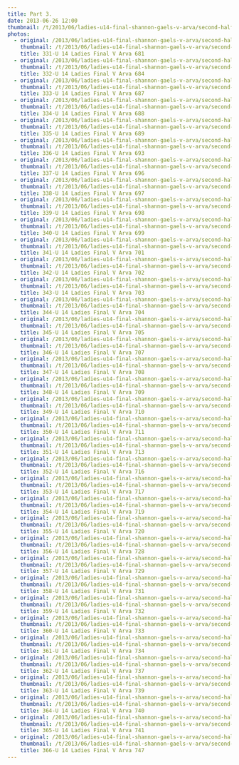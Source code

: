 ```yaml
---
title: Part 3.
date: 2013-06-26 12:00
thumbnail: /t/2013/06/ladies-u14-final-shannon-gaels-v-arva/second-half/part-3/331-u-14-ladies-final-v-arva-681.jpg
photos:
  - original: /2013/06/ladies-u14-final-shannon-gaels-v-arva/second-half/part-3/331-u-14-ladies-final-v-arva-681.jpg
    thumbnail: /t/2013/06/ladies-u14-final-shannon-gaels-v-arva/second-half/part-3/331-u-14-ladies-final-v-arva-681.jpg
    title: 331-U 14 Ladies Final V Arva 681
  - original: /2013/06/ladies-u14-final-shannon-gaels-v-arva/second-half/part-3/332-u-14-ladies-final-v-arva-684.jpg
    thumbnail: /t/2013/06/ladies-u14-final-shannon-gaels-v-arva/second-half/part-3/332-u-14-ladies-final-v-arva-684.jpg
    title: 332-U 14 Ladies Final V Arva 684
  - original: /2013/06/ladies-u14-final-shannon-gaels-v-arva/second-half/part-3/333-u-14-ladies-final-v-arva-687.jpg
    thumbnail: /t/2013/06/ladies-u14-final-shannon-gaels-v-arva/second-half/part-3/333-u-14-ladies-final-v-arva-687.jpg
    title: 333-U 14 Ladies Final V Arva 687
  - original: /2013/06/ladies-u14-final-shannon-gaels-v-arva/second-half/part-3/334-u-14-ladies-final-v-arva-688.jpg
    thumbnail: /t/2013/06/ladies-u14-final-shannon-gaels-v-arva/second-half/part-3/334-u-14-ladies-final-v-arva-688.jpg
    title: 334-U 14 Ladies Final V Arva 688
  - original: /2013/06/ladies-u14-final-shannon-gaels-v-arva/second-half/part-3/335-u-14-ladies-final-v-arva-689.jpg
    thumbnail: /t/2013/06/ladies-u14-final-shannon-gaels-v-arva/second-half/part-3/335-u-14-ladies-final-v-arva-689.jpg
    title: 335-U 14 Ladies Final V Arva 689
  - original: /2013/06/ladies-u14-final-shannon-gaels-v-arva/second-half/part-3/336-u-14-ladies-final-v-arva-693.jpg
    thumbnail: /t/2013/06/ladies-u14-final-shannon-gaels-v-arva/second-half/part-3/336-u-14-ladies-final-v-arva-693.jpg
    title: 336-U 14 Ladies Final V Arva 693
  - original: /2013/06/ladies-u14-final-shannon-gaels-v-arva/second-half/part-3/337-u-14-ladies-final-v-arva-696.jpg
    thumbnail: /t/2013/06/ladies-u14-final-shannon-gaels-v-arva/second-half/part-3/337-u-14-ladies-final-v-arva-696.jpg
    title: 337-U 14 Ladies Final V Arva 696
  - original: /2013/06/ladies-u14-final-shannon-gaels-v-arva/second-half/part-3/338-u-14-ladies-final-v-arva-697.jpg
    thumbnail: /t/2013/06/ladies-u14-final-shannon-gaels-v-arva/second-half/part-3/338-u-14-ladies-final-v-arva-697.jpg
    title: 338-U 14 Ladies Final V Arva 697
  - original: /2013/06/ladies-u14-final-shannon-gaels-v-arva/second-half/part-3/339-u-14-ladies-final-v-arva-698.jpg
    thumbnail: /t/2013/06/ladies-u14-final-shannon-gaels-v-arva/second-half/part-3/339-u-14-ladies-final-v-arva-698.jpg
    title: 339-U 14 Ladies Final V Arva 698
  - original: /2013/06/ladies-u14-final-shannon-gaels-v-arva/second-half/part-3/340-u-14-ladies-final-v-arva-699.jpg
    thumbnail: /t/2013/06/ladies-u14-final-shannon-gaels-v-arva/second-half/part-3/340-u-14-ladies-final-v-arva-699.jpg
    title: 340-U 14 Ladies Final V Arva 699
  - original: /2013/06/ladies-u14-final-shannon-gaels-v-arva/second-half/part-3/341-u-14-ladies-final-v-arva-701.jpg
    thumbnail: /t/2013/06/ladies-u14-final-shannon-gaels-v-arva/second-half/part-3/341-u-14-ladies-final-v-arva-701.jpg
    title: 341-U 14 Ladies Final V Arva 701
  - original: /2013/06/ladies-u14-final-shannon-gaels-v-arva/second-half/part-3/342-u-14-ladies-final-v-arva-702.jpg
    thumbnail: /t/2013/06/ladies-u14-final-shannon-gaels-v-arva/second-half/part-3/342-u-14-ladies-final-v-arva-702.jpg
    title: 342-U 14 Ladies Final V Arva 702
  - original: /2013/06/ladies-u14-final-shannon-gaels-v-arva/second-half/part-3/343-u-14-ladies-final-v-arva-703.jpg
    thumbnail: /t/2013/06/ladies-u14-final-shannon-gaels-v-arva/second-half/part-3/343-u-14-ladies-final-v-arva-703.jpg
    title: 343-U 14 Ladies Final V Arva 703
  - original: /2013/06/ladies-u14-final-shannon-gaels-v-arva/second-half/part-3/344-u-14-ladies-final-v-arva-704.jpg
    thumbnail: /t/2013/06/ladies-u14-final-shannon-gaels-v-arva/second-half/part-3/344-u-14-ladies-final-v-arva-704.jpg
    title: 344-U 14 Ladies Final V Arva 704
  - original: /2013/06/ladies-u14-final-shannon-gaels-v-arva/second-half/part-3/345-u-14-ladies-final-v-arva-705.jpg
    thumbnail: /t/2013/06/ladies-u14-final-shannon-gaels-v-arva/second-half/part-3/345-u-14-ladies-final-v-arva-705.jpg
    title: 345-U 14 Ladies Final V Arva 705
  - original: /2013/06/ladies-u14-final-shannon-gaels-v-arva/second-half/part-3/346-u-14-ladies-final-v-arva-707.jpg
    thumbnail: /t/2013/06/ladies-u14-final-shannon-gaels-v-arva/second-half/part-3/346-u-14-ladies-final-v-arva-707.jpg
    title: 346-U 14 Ladies Final V Arva 707
  - original: /2013/06/ladies-u14-final-shannon-gaels-v-arva/second-half/part-3/347-u-14-ladies-final-v-arva-708.jpg
    thumbnail: /t/2013/06/ladies-u14-final-shannon-gaels-v-arva/second-half/part-3/347-u-14-ladies-final-v-arva-708.jpg
    title: 347-U 14 Ladies Final V Arva 708
  - original: /2013/06/ladies-u14-final-shannon-gaels-v-arva/second-half/part-3/348-u-14-ladies-final-v-arva-709.jpg
    thumbnail: /t/2013/06/ladies-u14-final-shannon-gaels-v-arva/second-half/part-3/348-u-14-ladies-final-v-arva-709.jpg
    title: 348-U 14 Ladies Final V Arva 709
  - original: /2013/06/ladies-u14-final-shannon-gaels-v-arva/second-half/part-3/349-u-14-ladies-final-v-arva-710.jpg
    thumbnail: /t/2013/06/ladies-u14-final-shannon-gaels-v-arva/second-half/part-3/349-u-14-ladies-final-v-arva-710.jpg
    title: 349-U 14 Ladies Final V Arva 710
  - original: /2013/06/ladies-u14-final-shannon-gaels-v-arva/second-half/part-3/350-u-14-ladies-final-v-arva-711.jpg
    thumbnail: /t/2013/06/ladies-u14-final-shannon-gaels-v-arva/second-half/part-3/350-u-14-ladies-final-v-arva-711.jpg
    title: 350-U 14 Ladies Final V Arva 711
  - original: /2013/06/ladies-u14-final-shannon-gaels-v-arva/second-half/part-3/351-u-14-ladies-final-v-arva-713.jpg
    thumbnail: /t/2013/06/ladies-u14-final-shannon-gaels-v-arva/second-half/part-3/351-u-14-ladies-final-v-arva-713.jpg
    title: 351-U 14 Ladies Final V Arva 713
  - original: /2013/06/ladies-u14-final-shannon-gaels-v-arva/second-half/part-3/352-u-14-ladies-final-v-arva-716.jpg
    thumbnail: /t/2013/06/ladies-u14-final-shannon-gaels-v-arva/second-half/part-3/352-u-14-ladies-final-v-arva-716.jpg
    title: 352-U 14 Ladies Final V Arva 716
  - original: /2013/06/ladies-u14-final-shannon-gaels-v-arva/second-half/part-3/353-u-14-ladies-final-v-arva-717.jpg
    thumbnail: /t/2013/06/ladies-u14-final-shannon-gaels-v-arva/second-half/part-3/353-u-14-ladies-final-v-arva-717.jpg
    title: 353-U 14 Ladies Final V Arva 717
  - original: /2013/06/ladies-u14-final-shannon-gaels-v-arva/second-half/part-3/354-u-14-ladies-final-v-arva-719.jpg
    thumbnail: /t/2013/06/ladies-u14-final-shannon-gaels-v-arva/second-half/part-3/354-u-14-ladies-final-v-arva-719.jpg
    title: 354-U 14 Ladies Final V Arva 719
  - original: /2013/06/ladies-u14-final-shannon-gaels-v-arva/second-half/part-3/355-u-14-ladies-final-v-arva-720.jpg
    thumbnail: /t/2013/06/ladies-u14-final-shannon-gaels-v-arva/second-half/part-3/355-u-14-ladies-final-v-arva-720.jpg
    title: 355-U 14 Ladies Final V Arva 720
  - original: /2013/06/ladies-u14-final-shannon-gaels-v-arva/second-half/part-3/356-u-14-ladies-final-v-arva-728.jpg
    thumbnail: /t/2013/06/ladies-u14-final-shannon-gaels-v-arva/second-half/part-3/356-u-14-ladies-final-v-arva-728.jpg
    title: 356-U 14 Ladies Final V Arva 728
  - original: /2013/06/ladies-u14-final-shannon-gaels-v-arva/second-half/part-3/357-u-14-ladies-final-v-arva-729.jpg
    thumbnail: /t/2013/06/ladies-u14-final-shannon-gaels-v-arva/second-half/part-3/357-u-14-ladies-final-v-arva-729.jpg
    title: 357-U 14 Ladies Final V Arva 729
  - original: /2013/06/ladies-u14-final-shannon-gaels-v-arva/second-half/part-3/358-u-14-ladies-final-v-arva-731.jpg
    thumbnail: /t/2013/06/ladies-u14-final-shannon-gaels-v-arva/second-half/part-3/358-u-14-ladies-final-v-arva-731.jpg
    title: 358-U 14 Ladies Final V Arva 731
  - original: /2013/06/ladies-u14-final-shannon-gaels-v-arva/second-half/part-3/359-u-14-ladies-final-v-arva-732.jpg
    thumbnail: /t/2013/06/ladies-u14-final-shannon-gaels-v-arva/second-half/part-3/359-u-14-ladies-final-v-arva-732.jpg
    title: 359-U 14 Ladies Final V Arva 732
  - original: /2013/06/ladies-u14-final-shannon-gaels-v-arva/second-half/part-3/360-u-14-ladies-final-v-arva-733.jpg
    thumbnail: /t/2013/06/ladies-u14-final-shannon-gaels-v-arva/second-half/part-3/360-u-14-ladies-final-v-arva-733.jpg
    title: 360-U 14 Ladies Final V Arva 733
  - original: /2013/06/ladies-u14-final-shannon-gaels-v-arva/second-half/part-3/361-u-14-ladies-final-v-arva-734.jpg
    thumbnail: /t/2013/06/ladies-u14-final-shannon-gaels-v-arva/second-half/part-3/361-u-14-ladies-final-v-arva-734.jpg
    title: 361-U 14 Ladies Final V Arva 734
  - original: /2013/06/ladies-u14-final-shannon-gaels-v-arva/second-half/part-3/362-u-14-ladies-final-v-arva-737.jpg
    thumbnail: /t/2013/06/ladies-u14-final-shannon-gaels-v-arva/second-half/part-3/362-u-14-ladies-final-v-arva-737.jpg
    title: 362-U 14 Ladies Final V Arva 737
  - original: /2013/06/ladies-u14-final-shannon-gaels-v-arva/second-half/part-3/363-u-14-ladies-final-v-arva-739.jpg
    thumbnail: /t/2013/06/ladies-u14-final-shannon-gaels-v-arva/second-half/part-3/363-u-14-ladies-final-v-arva-739.jpg
    title: 363-U 14 Ladies Final V Arva 739
  - original: /2013/06/ladies-u14-final-shannon-gaels-v-arva/second-half/part-3/364-u-14-ladies-final-v-arva-740.jpg
    thumbnail: /t/2013/06/ladies-u14-final-shannon-gaels-v-arva/second-half/part-3/364-u-14-ladies-final-v-arva-740.jpg
    title: 364-U 14 Ladies Final V Arva 740
  - original: /2013/06/ladies-u14-final-shannon-gaels-v-arva/second-half/part-3/365-u-14-ladies-final-v-arva-741.jpg
    thumbnail: /t/2013/06/ladies-u14-final-shannon-gaels-v-arva/second-half/part-3/365-u-14-ladies-final-v-arva-741.jpg
    title: 365-U 14 Ladies Final V Arva 741
  - original: /2013/06/ladies-u14-final-shannon-gaels-v-arva/second-half/part-3/366-u-14-ladies-final-v-arva-747.jpg
    thumbnail: /t/2013/06/ladies-u14-final-shannon-gaels-v-arva/second-half/part-3/366-u-14-ladies-final-v-arva-747.jpg
    title: 366-U 14 Ladies Final V Arva 747
---
```

